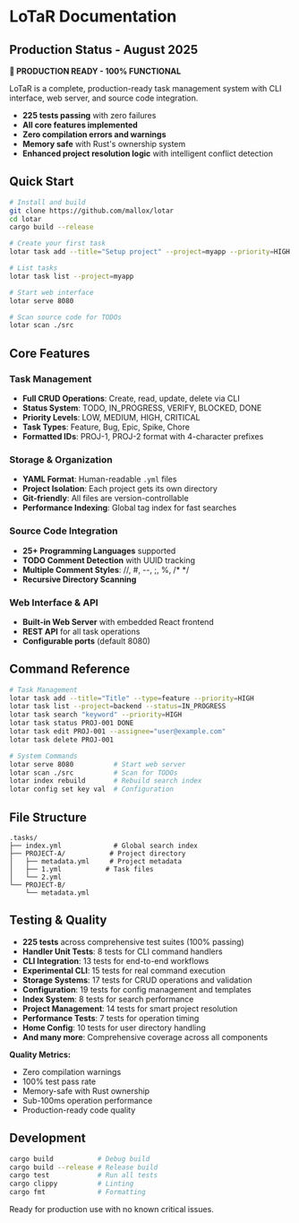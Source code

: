 # LoTaR Documentation

## Production Status - August 2025

**🎉 PRODUCTION READY - 100% FUNCTIONAL**

LoTaR is a complete, production-ready task management system with CLI interface, web server, and source code integration.

- **225 tests passing** with zero failures
- **All core features implemented**
- **Zero compilation errors and warnings**
- **Memory safe** with Rust's ownership system
- **Enhanced project resolution logic** with intelligent conflict detection

## Quick Start

```bash
# Install and build
git clone https://github.com/mallox/lotar
cd lotar
cargo build --release

# Create your first task
lotar task add --title="Setup project" --project=myapp --priority=HIGH

# List tasks
lotar task list --project=myapp

# Start web interface
lotar serve 8080

# Scan source code for TODOs
lotar scan ./src
```

## Core Features

### Task Management
- **Full CRUD Operations**: Create, read, update, delete via CLI
- **Status System**: TODO, IN_PROGRESS, VERIFY, BLOCKED, DONE
- **Priority Levels**: LOW, MEDIUM, HIGH, CRITICAL
- **Task Types**: Feature, Bug, Epic, Spike, Chore
- **Formatted IDs**: PROJ-1, PROJ-2 format with 4-character prefixes

### Storage & Organization
- **YAML Format**: Human-readable `.yml` files
- **Project Isolation**: Each project gets its own directory
- **Git-friendly**: All files are version-controllable
- **Performance Indexing**: Global tag index for fast searches

### Source Code Integration
- **25+ Programming Languages** supported
- **TODO Comment Detection** with UUID tracking
- **Multiple Comment Styles**: //, #, --, ;, %, /* */
- **Recursive Directory Scanning**

### Web Interface & API
- **Built-in Web Server** with embedded React frontend
- **REST API** for all task operations
- **Configurable ports** (default 8080)

## Command Reference

```bash
# Task Management
lotar task add --title="Title" --type=feature --priority=HIGH
lotar task list --project=backend --status=IN_PROGRESS
lotar task search "keyword" --priority=HIGH
lotar task status PROJ-001 DONE
lotar task edit PROJ-001 --assignee="user@example.com"
lotar task delete PROJ-001

# System Commands
lotar serve 8080          # Start web server
lotar scan ./src          # Scan for TODOs
lotar index rebuild       # Rebuild search index
lotar config set key val  # Configuration
```

## File Structure

```
.tasks/
├── index.yml             # Global search index
├── PROJECT-A/           # Project directory
│   ├── metadata.yml     # Project metadata
│   ├── 1.yml           # Task files
│   └── 2.yml
└── PROJECT-B/
    └── metadata.yml
```

## Testing & Quality

- **225 tests** across comprehensive test suites (100% passing)
- **Handler Unit Tests**: 8 tests for CLI command handlers
- **CLI Integration**: 13 tests for end-to-end workflows
- **Experimental CLI**: 15 tests for real command execution
- **Storage Systems**: 17 tests for CRUD operations and validation
- **Configuration**: 19 tests for config management and templates
- **Index System**: 8 tests for search performance
- **Project Management**: 14 tests for smart project resolution
- **Performance Tests**: 7 tests for operation timing
- **Home Config**: 10 tests for user directory handling
- **And many more**: Comprehensive coverage across all components

**Quality Metrics:**
- Zero compilation warnings
- 100% test pass rate
- Memory-safe with Rust ownership
- Sub-100ms operation performance
- Production-ready code quality

## Development

```bash
cargo build           # Debug build
cargo build --release # Release build
cargo test            # Run all tests
cargo clippy          # Linting
cargo fmt             # Formatting
```

Ready for production use with no known critical issues.
